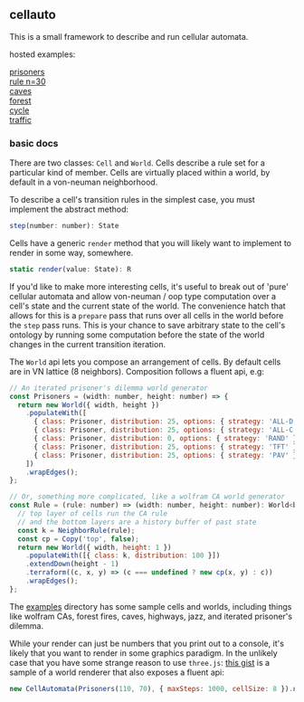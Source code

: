 ## cellauto

This is a small framework to describe and run cellular automata.

hosted examples:

[prisoners](https://www.robcheung.com/latent/ca/prisoners)<br>
[rule n=30](https://www.robcheung.com/latent/ca/1D/30)<br>
[caves](https://www.robcheung.com/latent/ca/caves)<br>
[forest](https://www.robcheung.com/latent/ca/forest)<br>
[cycle](https://www.robcheung.com/latent/ca/cycle)<br>
[traffic](https://www.robcheung.com/latent/ca/traffic)


### basic docs

There are two classes: `Cell` and `World`. Cells describe a rule set for a particular kind of member. Cells are virtually placed within a world, by default in a von-neuman neighborhood.  

To describe a cell's transition rules in the simplest case, you must implement the abstract method:

```javascript
step(number: number): State
```

Cells have a generic `render` method that you will likely want to implement to render in some way, somewhere.

```javascript
static render(value: State): R
```

If you'd like to make more interesting cells, it's useful to break out of 'pure' cellular automata and allow von-neuman / oop type computation over a cell's state and the current state of the world. The convenience hatch that allows for this is a `prepare` pass that runs over all cells in the world before the `step` pass runs. This is your chance to save arbitrary state to the cell's ontology by running some computation before the state of the world changes in the current transition iteration.

The `World` api lets you compose an arrangement of cells. By default cells are in VN lattice (8 neighbors). Composition follows a fluent api, e.g:

```javascript
// An iterated prisoner's dilemma world generator
const Prisoners = (width: number, height: number) => {
  return new World({ width, height })
    .populateWith([
      { class: Prisoner, distribution: 25, options: { strategy: 'ALL-D' } },
      { class: Prisoner, distribution: 25, options: { strategy: 'ALL-C' } },
      { class: Prisoner, distribution: 0, options: { strategy: 'RAND' } },
      { class: Prisoner, distribution: 25, options: { strategy: 'TFT' } },
      { class: Prisoner, distribution: 25, options: { strategy: 'PAV' } },
    ])
    .wrapEdges();
};

// Or, something more complicated, like a wolfram CA world generator
const Rule = (rule: number) => (width: number, height: number): World<boolean, RGBA> => {
  // top layer of cells run the CA rule
  // and the bottom layers are a history buffer of past state
  const k = NeighborRule(rule);
  const cp = Copy('top', false);
  return new World({ width, height: 1 })
    .populateWith([{ class: k, distribution: 100 }])
    .extendDown(height - 1)
    .terraform((c, x, y) => (c === undefined ? new cp(x, y) : c))
    .wrapEdges();
};
``` 

The [examples](examples) directory has some sample cells and worlds, including things like wolfram CAs, forest fires, caves, highways, jazz, and iterated prisoner's dilemma.

While your render can just be numbers that you print out to a console, it's likely that you want to render in some graphics paradigm. In the unlikely case that you have some strange reason to use `three.js`: [this gist](https://gist.github.com/kousun12/3fa99e0700261a4d8abf8045fdca8800) is a sample of a world renderer that also exposes a fluent api:

```javascript
new CellAutomata(Prisoners(110, 70), { maxSteps: 1000, cellSize: 8 }).noBorder().start();
```
